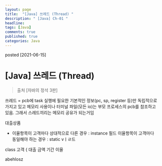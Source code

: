 ```yaml
---
layout: page
title:  "[Java] 쓰레드 (Thread) "
description: " [Java] Ch-01 "
headline: 
tags: [Java]
comments: true
published: true
categories: Java
---
```

posted [2021-06-15] 

# [Java] 쓰레드 (Thread)
> 출처 [자바의 정석 3판] 

쓰레드 = pcb에 task 실행에 필요한 기본적인 정보(pc, sp, register 등)만 독립적으로 가지고 있고 메모리 사용이나 터미널 파일(모든 io)는 부모 프로세스의 pcb를 참조하고 있음. 그래서 스레드끼리는 메모리 공유가 되는거임

대출상품

- 이율항목이 고객마다 상대적으로 다른 경우 : instance 필드
이율항목이 고객마다 동일해야 하는 경우 : static vㅣㄹ드

class 고객 {
대출 금액
기간 이율

abehlosz